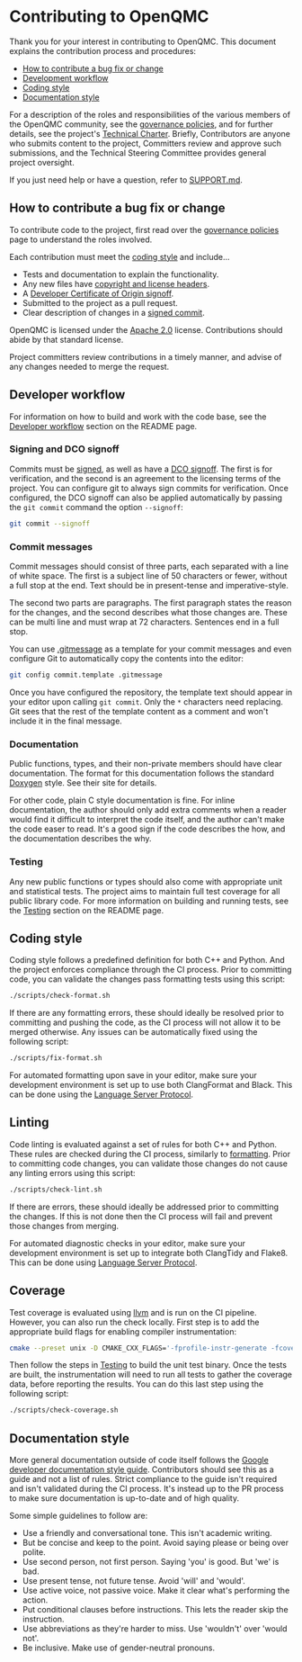 # Contributing to OpenQMC

Thank you for your interest in contributing to OpenQMC. This document explains the contribution process and procedures:

* [How to contribute a bug fix or change](#how-to-contribute-a-bug-fix-or-change)
* [Development workflow](#developer-workflow)
* [Coding style](#coding-style)
* [Documentation style](#documentation-style)

For a description of the roles and responsibilities of the various members of the OpenQMC community, see the [governance policies](GOVERNANCE.md), and for further details, see the project's [Technical Charter](tsc/charter.md). Briefly, Contributors are anyone who submits content to the project, Committers review and approve such submissions, and the Technical Steering Committee provides general project oversight.

If you just need help or have a question, refer to [SUPPORT.md](SUPPORT.md).

## How to contribute a bug fix or change

<!-- MKDOCS_SPLIT: contributing.md -->
To contribute code to the project, first read over the [governance policies](GOVERNANCE.md) page to understand the roles involved.

Each contribution must meet the [coding style](#coding-style) and include...

* Tests and documentation to explain the functionality.
* Any new files have [copyright and license headers](https://github.com/AcademySoftwareFoundation/tac/blob/main/process/contributing.md#license-specification).
* A [Developer Certificate of Origin signoff](https://github.com/AcademySoftwareFoundation/tac/blob/main/process/contributing.md#contribution-sign-off).
* Submitted to the project as a pull request.
* Clear description of changes in a [signed commit](https://docs.github.com/en/authentication/managing-commit-signature-verification).

OpenQMC is licensed under the [Apache 2.0](LICENSE) license. Contributions should abide by that standard license.

Project committers review contributions in a timely manner, and advise of any changes needed to merge the request.

## Developer workflow

For information on how to build and work with the code base, see the [Developer workflow](README.md#developer-workflow) section on the README page.

### Signing and DCO signoff

Commits must be [signed](https://docs.github.com/en/authentication/managing-commit-signature-verification), as well as have a [DCO signoff](https://github.com/AcademySoftwareFoundation/tac/blob/main/process/contributing.md#contribution-sign-off). The first is for verification, and the second is an agreement to the licensing terms of the project. You can configure git to always sign commits for verification. Once configured, the DCO signoff can also be applied automatically by passing the `git commit` command the option `--signoff`:

```bash
git commit --signoff
```

### Commit messages

Commit messages should consist of three parts, each separated with a line of white space. The first is a subject line of 50 characters or fewer, without a full stop at the end. Text should be in present-tense and imperative-style.

The second two parts are paragraphs. The first paragraph states the reason for the changes, and the second describes what those changes are. These can be multi line and must wrap at 72 characters. Sentences end in a full stop.

You can use [.gitmessage](.gitmessage) as a template for your commit messages and even configure Git to automatically copy the contents into the editor:

```bash
git config commit.template .gitmessage
```

Once you have configured the repository, the template text should appear in your editor upon calling `git commit`. Only the `*` characters need replacing. Git sees that the rest of the template content as a comment and won't include it in the final message.

### Documentation

Public functions, types, and their non-private members should have clear documentation. The format for this documentation follows the standard [Doxygen](https://www.doxygen.nl) style. See their site for details.

For other code, plain C style documentation is fine. For inline documentation, the author should only add extra comments when a reader would find it difficult to interpret the code itself, and the author can't make the code easer to read. It's a good sign if the code describes the how, and the documentation describes the why.

### Testing

Any new public functions or types should also come with appropriate unit and statistical tests. The project aims to maintain full test coverage for all public library code. For more information on building and running tests, see the [Testing](README.md#testing) section on the README page.

## Coding style

Coding style follows a predefined definition for both C++ and Python. And the project enforces compliance through the CI process. Prior to committing code, you can validate the changes pass formatting tests using this script:

```bash
./scripts/check-format.sh
```

If there are any formatting errors, these should ideally be resolved prior to committing and pushing the code, as the CI process will not allow it to be merged otherwise. Any issues can be automatically fixed using the following script:

```bash
./scripts/fix-format.sh
```

For automated formatting upon save in your editor, make sure your development environment is set up to use both ClangFormat and Black. This can be done using the [Language Server Protocol](https://microsoft.github.io/language-server-protocol).

## Linting

Code linting is evaluated against a set of rules for both C++ and Python. These rules are checked during the CI process, similarly to [formatting](#coding-style). Prior to committing code changes, you can validate those changes do not cause any linting errors using this script:

```bash
./scripts/check-lint.sh
```

If there are errors, these should ideally be addressed prior to committing the changes. If this is not done then the CI process will fail and prevent those changes from merging.

For automated diagnostic checks in your editor, make sure your development environment is set up to integrate both ClangTidy and Flake8. This can be done using [Language Server Protocol](https://microsoft.github.io/language-server-protocol).

## Coverage

Test coverage is evaluated using [llvm](https://clang.llvm.org/docs/SourceBasedCodeCoverage.html) and is run on the CI pipeline. However, you can also run the check locally. First step is to add the appropriate build flags for enabling compiler instrumentation:

```bash
cmake --preset unix -D CMAKE_CXX_FLAGS='-fprofile-instr-generate -fcoverage-mapping'
```

Then follow the steps in [Testing](README.md#testing) to build the unit test binary. Once the tests are built, the instrumentation will need to run all tests to gather the coverage data, before reporting the results. You can do this last step using the following script:

```bash
./scripts/check-coverage.sh
```

## Documentation style

More general documentation outside of code itself follows the [Google developer documentation style guide](https://developers.google.com/style). Contributors should see this as a guide and not a list of rules. Strict compliance to the guide isn't required and isn't validated during the CI process. It's instead up to the PR process to make sure documentation is up-to-date and of high quality.

Some simple guidelines to follow are:

- Use a friendly and conversational tone. This isn't academic writing.
- But be concise and keep to the point. Avoid saying please or being over polite.
- Use second person, not first person. Saying 'you' is good. But 'we' is bad.
- Use present tense, not future tense. Avoid 'will' and 'would'.
- Use active voice, not passive voice. Make it clear what's performing the action.
- Put conditional clauses before instructions. This lets the reader skip the instruction.
- Use abbreviations as they're harder to miss. Use 'wouldn't' over 'would not'.
- Be inclusive. Make use of gender-neutral pronouns.
<!-- MKDOCS_SPLIT_END -->
